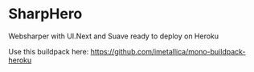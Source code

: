# SharpHero
Websharper with UI.Next and Suave ready to deploy on Heroku

Use this buildpack here: https://github.com/imetallica/mono-buildpack-heroku
